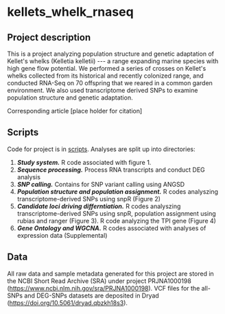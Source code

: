 # kellets_whelk_rnaseq

## Project description
This is a project analyzing population structure and genetic adaptation of Kellet's whelks (Kelletia kelletii)  --- a range expanding marine species with high gene flow potential. We performed a series of crosses on Kellet's whelks collected from its historical and recently colonized range, and conducted RNA-Seq on 70 offspring that we reared in a common garden environment. We also used transcriptome derived SNPs to examine population structure and genetic adaptation. 

Corresponding article [place holder for citation]

## Scripts
Code for project is in [scripts](https://github.com/ChristieLab/kellets_whelk_rnaseq/tree/main/scripts). Analyses are split up into directories: 
1. _**Study system.**_ R code associated with figure 1.
2. _**Sequence processing.**_ Process RNA transcripts and conduct DEG analysis
3. _**SNP calling.**_ Contains for SNP variant calling using ANGSD 
4. _**Population structure and population assignment.**_ R codes analyszing transcriptome-derived SNPs using snpR (Figure 2)
5. _**Candidate loci driving differntiation.**_  R codes analyszing transcriptome-derived SNPs using snpR, population assignment using rubias and ranger (Figure 3). R code analyzing the TPI gene (Figure 4)
6. _**Gene Ontology and WGCNA.**_ R codes associated with analyses of expression data (Supplemental)  
  

## Data
All raw data and sample metadata generated for this project are stored in the NCBI Short Read Archive (SRA) under project PRJNA1000198 (https://www.ncbi.nlm.nih.gov/sra/PRJNA1000198). VCF files for the all-SNPs and DEG-SNPs datasets are deposited in Dryad (https://doi.org/10.5061/dryad.qbzkh18s3). 
